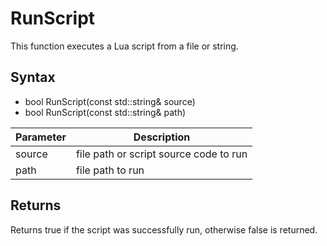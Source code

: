 # RunScript #
This function executes a Lua script from a file or string.

## Syntax ##
- bool RunScript(const std::string& source)
- bool RunScript(const std::string& path)

| Parameter | Description |
|-----|-----|
| source | file path or script source code to run |
| path | file path to run |

## Returns ##
Returns true if the script was successfully run, otherwise false is returned.

